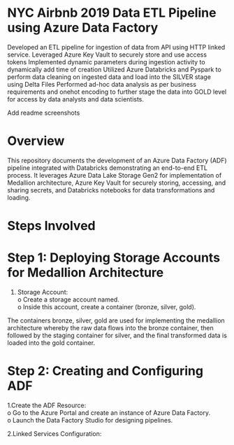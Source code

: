 # NYC Airbnb 2019 Data ETL Pipeline using Azure Data Factory
Developed an ETL pipeline for ingestion of data from API using HTTP linked service.
Leveraged Azure Key Vault to securely store and use access tokens
Implemented dynamic parameters during ingestion activity to dynamically add time of creation
Utilized Azure Databricks and Pyspark to perform data cleaning on ingested data and load into the SILVER stage using Delta Files
Performed ad-hoc data analysis as per business requirements and onehot encoding to further stage the data into GOLD level for access by data analysts and data scientists.

Add readme screenshots

# Overview

This repository documents the development of an Azure Data Factory (ADF) pipeline integrated with Databricks demonstrating an end-to-end ETL process. It leverages Azure Data Lake Storage Gen2 for implementation of Medallion architecture, Azure Key Vault for securely storing, accessing, and sharing secrets, and Databricks notebooks for data transformations and loading.

# Steps Involved 

# Step 1: Deploying Storage Accounts for Medallion Architecture  
1. Storage Account:  
 o Create a storage account named.  
 o Inside this account, create a container (bronze, silver, gold).

The containers bronze, silver, gold are used for implementing the medallion architecture whereby the raw data flows into the bronze container, then followed by the staging container for silver, and the final transformed data is loaded into the gold container.

# Step 2: Creating and Configuring ADF  

1.Create the ADF Resource:    
 o Go to the Azure Portal and create an instance of Azure Data Factory.    
 o Launch the Data Factory Studio for designing pipelines. 

2.Linked Services Configuration:    













